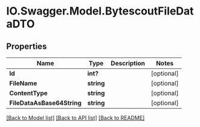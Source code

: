 # IO.Swagger.Model.BytescoutFileDataDTO
## Properties

Name | Type | Description | Notes
------------ | ------------- | ------------- | -------------
**Id** | **int?** |  | [optional] 
**FileName** | **string** |  | [optional] 
**ContentType** | **string** |  | [optional] 
**FileDataAsBase64String** | **string** |  | [optional] 

[[Back to Model list]](../README.md#documentation-for-models) [[Back to API list]](../README.md#documentation-for-api-endpoints) [[Back to README]](../README.md)

